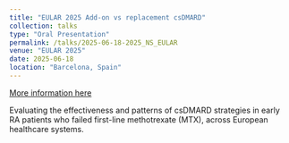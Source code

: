 ```yaml
---
title: "EULAR 2025 Add-on vs replacement csDMARD"
collection: talks
type: "Oral Presentation"
permalink: /talks/2025-06-18-2025_NS_EULAR
venue: "EULAR 2025"
date: 2025-06-18
location: "Barcelona, Spain"
---
```


[More information here](https://www.sciencedirect.com/science/article/abs/pii/S0003496725012385)

Evaluating the effectiveness and patterns of csDMARD strategies in early RA patients who failed first-line methotrexate (MTX), across European healthcare systems.
